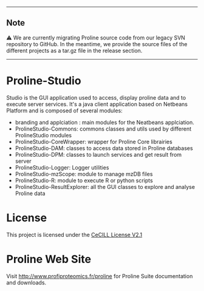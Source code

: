 
---

## Note

:warning: 
We are currently migrating Proline source code from our legacy SVN repository to GitHub. In the meantime, we provide the source files of the different projects as a tar.gz file in the release section.

---

# Proline-Studio

Studio is the GUI application used to access, display proline data and to execute server services.
It's a java client application based on Netbeans Platform and is composed of several modules:
  * branding and applciation : main modules for the Neatbeans applciation.
  * ProlineStudio-Commons: commons classes and utils used by different ProlineStudio modules
  * ProlineStudio-CoreWrapper: wrapper for Proline Core librairies
  * ProlineStudio-DAM: classes to access data stored in Proline databases
  * ProlineStudio-DPM: classes to launch services and get result from server
  * ProlineStudio-Logger: Logger utilities
  * ProlineStudio-mzScope: module to manage mzDB files
  * ProlineStudio-R: module to execute R or python scripts
  * ProlineStudio-ResultExplorer: all the GUI classes to explore and analyse Proline data
  
  
# License

This project is licensed under the [CeCILL License V2.1](http://www.cecill.info/licences/Licence_CeCILL_V2.1-en.html)

# Proline Web Site

 Visit http://www.profiproteomics.fr/proline for Proline Suite documentation and downloads.

